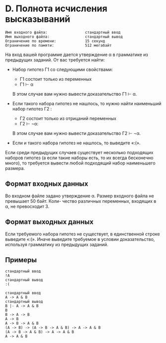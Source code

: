 # D. Полнота исчисления высказываний

```
Имя входного файла:                 стандартный ввод
Имя выходного файла:                стандартный вывод
Ограничение по времени:             15 секунд
Ограничение по памяти:              512 мегабайт
```

На вход вашей программе дается утверждение α в грамматике из предыдущих заданий.
От вас требуется найти:

- Набор гипотез Γ1 со следующими свойствами:

    - Γ1 состоит только из переменных
    - Γ1 ⊢ α

    В этом случае вам нужно вывести доказательство Γ1 ⊢ α.

- Если такого набора гипотез не нашлось, то нужно найти наименьший набор гипотез Γ2 :
    - Γ2 состоит только из отрицаний переменных
    - Γ2 ⊢ ¬α:

    В этом случае вам нужно вывести доказательство Γ2 ⊢ ¬α.

- Если и такого набора гипотез не нашлось, то выведите «:(».

Если среди предыдущих случаев существует несколько подходящих наборов гипотез (а если
такие наборы есть, то их всегда бесконечно много), то требуется вывести любой подходящий набор
наименьшего размера.

## Формат входных данных

Во входном файле задано утверждение α. Размер входного файла не превышает 50 байт. Коли-
чество различных переменных, входящих в α, не превосходит 3.

## Формат выходных данных

Если требуемого набора гипотез не существует, в единственной строке выведите «:(». Иначе
выведите требуемое в условии доказательство, используя грамматику из предыдущих заданий.

## Примеры

```
стандартный ввод
!A
стандартный вывод
:(
```
```
стандартный ввод
A -> A & B
стандартный вывод
B |- A -> A & B
B
B -> A -> B
A -> B
A -> B -> A & B
(A -> B) -> (A -> B -> A & B) -> A -> A & B
(A -> B -> A & B) -> A -> A & B
A -> A & B
```